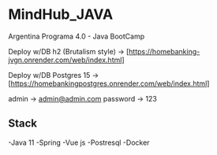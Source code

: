 # MindHub_JAVA
Argentina Programa 4.0 - Java BootCamp 

Deploy w/DB h2 (Brutalism style) -> [https://homebanking-jvgn.onrender.com/web/index.html]

Deploy w/DB Postgres 15 -> [https://homebankingpostgres.onrender.com/web/index.html]

admin -> admin@admin.com
password -> 123

## Stack

-Java 11
-Spring
-Vue js
-Postresql
-Docker

